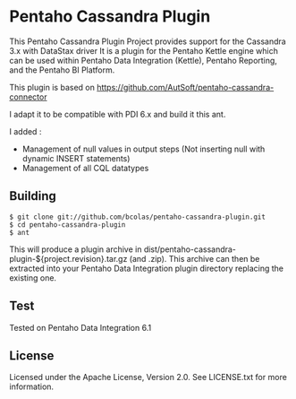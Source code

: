 Pentaho Cassandra Plugin
========================

This Pentaho Cassandra Plugin Project provides support for the Cassandra 3.x with DataStax driver
It is a plugin for the Pentaho Kettle engine which can be used within Pentaho Data Integration (Kettle), Pentaho Reporting, and the Pentaho BI Platform.

This plugin is based on https://github.com/AutSoft/pentaho-cassandra-connector

I adapt it to be compatible with PDI 6.x and build it this ant.

I added :
- Management of null values in output steps (Not inserting null with dynamic INSERT statements)
- Management of all CQL datatypes

Building
--------

    $ git clone git://github.com/bcolas/pentaho-cassandra-plugin.git
    $ cd pentaho-cassandra-plugin
    $ ant

This will produce a plugin archive in dist/pentaho-cassandra-plugin-${project.revision}.tar.gz (and .zip). This archive can then be extracted into your Pentaho Data Integration plugin directory replacing the existing one. 

Test
----

Tested on Pentaho Data Integration 6.1

License
-------
Licensed under the Apache License, Version 2.0. See LICENSE.txt for more information.
